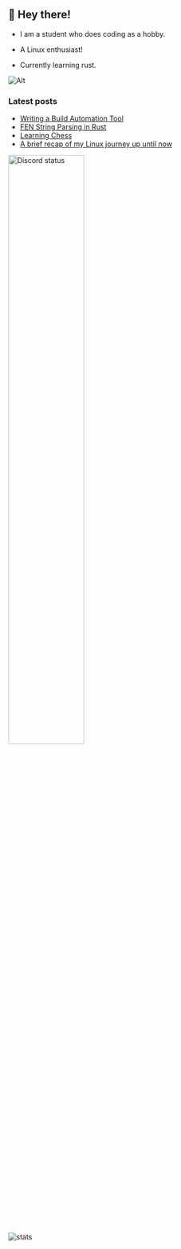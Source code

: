 ## 👋 Hey there!

-   I am a student who does coding as a hobby.

-   A Linux enthusiast!

-   Currently learning rust.

![Alt](https://komarev.com/ghpvc/?username=rv178&&color=5E81AC&label=Profile%20views%20since%20June%203%202022)

### Latest posts

<!-- BLOG-POST-LIST:START -->

-   [Writing a Build Automation Tool](https://rv178.is-a.dev/posts/writing-a-build-automation-tool/)
-   [FEN String Parsing in Rust](https://rv178.is-a.dev/posts/fen-string-parsing-in-rust/)
-   [Learning Chess](https://rv178.is-a.dev/posts/learning-chess/)
-   [A brief recap of my Linux journey up until now](https://rv178.is-a.dev/posts/my-linux-journey/)
<!-- BLOG-POST-LIST:END -->

<img src="https://plug.ninja/theme-1/758991567695642644" alt="Discord status" width="55%"/>

![stats](https://github-readme-stats.vercel.app/api?username=rv178&count_private=true&theme=nord&hide_border=true&show_icons=true)
